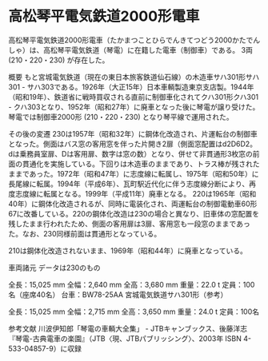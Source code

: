 # 高松琴平電気鉄道2000形電車

高松琴平電気鉄道2000形電車（たかまつことひらでんきてつどう2000かたでんしゃ）は、高松琴平電気鉄道（琴電）に在籍した電車（制御車）である。
3両 (210・220・230) が存在した。

概要
もと宮城電気鉄道（現在の東日本旅客鉄道仙石線）の木造車サハ301形サハ301 - サハ303である。1926年（大正15年）日本車輌製造東京支店製。1944年（昭和19年）、鉄道省に戦時買収される直前に制御車化されてクハ301形クハ301 - クハ303となり、1952年（昭和27年）に廃車となった後に琴電が譲り受けた。
琴電では制御車2000形 (210・220・230) となり琴平線で運用された。

その後の変遷
230は1957年（昭和32年）に鋼体化改造され、片運転台の制御車となった。側面はバス窓の客用窓を伴った片開き2扉（側面窓配置はd2D6D2。dは乗務員室扉、Dは客用扉、数字は窓の数）となり、併せて非貫通形3枚窓の前面の貫通化を実施している。下回りは木造車のままであり、トラス棒が残されたままであった。1972年（昭和47年）に志度線に転属し、1975年（昭和50年）に長尾線に転属。1994年（平成6年）、瓦町駅近代化に伴う志度線分断により、再度志度線に転属となる。1999年（平成11年）廃車となる。
220は1965年（昭和40年）に鋼体化改造されるが、同時に電装化され、両運転台の制御電動車60形67に改番している。220の鋼体化改造は230の場合と異なり、旧車体の窓配置を残したまま行われたため、側面の客用扉は3扉、客用窓も一段窓のままであった。なお、230同様前面は貫通形となっている。

210は鋼体化改造されないまま、1969年（昭和44年）に廃車となっている。

車両諸元
データは230のもの

全長：15,025 mm
全幅：2,640 mm
全高：3,680 mm
重量：22.0 t
定員：100名（座席40名）
台車：BW78-25AA
宮城電気鉄道サハ301形（参考）

全長：15,025 mm
全幅：2,715 mm
全高：3,650 mm
重量：24.0 t
定員：100名

参考文献
川波伊知郎「琴電の車輌大全集」 - JTBキャンブックス、後藤洋志『琴電-古典電車の楽園』（JTB〈現、JTBパブリッシング〉、2003年 ISBN 4-533-04857-9）に収録